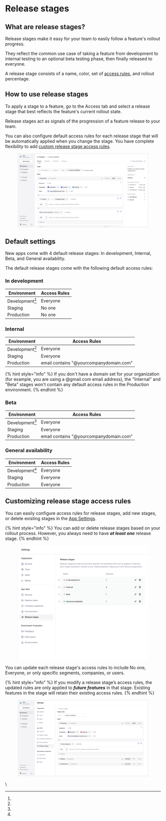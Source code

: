 # Release stages

## What are release stages?

Release stages make it easy for your team to easily follow a feature's rollout progress.

They reflect the common use case of taking a feature from development to internal testing to an optional beta testing phase, then finally released to everyone.&#x20;

A release stage consists of a name, color, set of [access rules](feature-targeting-rules.md), and rollout percentage.&#x20;

## How to use release stages

To apply a stage to a feature, go to the Access tab and select a release stage that best reflects the feature's current rollout state.

Release stages act as signals of the progression of a feature release to your team.

You can also configure default access rules for each release stage that will be automatically applied when you change the stage. You have complete flexibility to add [custom release stage access rules](release-stages.md#customizing-release-stage-targeting-rules).

<figure><img src="../../.gitbook/assets/Setting targeting rules v3-min.png" alt="How to use release stages in Bucket"><figcaption></figcaption></figure>

## Default settings

New apps come with 4 default release stages: In development, Internal, Beta, and General availability.&#x20;

The default release stages come with the following default access rules:

### In development

| Environment     | Access Rules |
| --------------- | ------------ |
| Development[^1] | Everyone     |
| Staging         | No one       |
| Production      | No one       |

### Internal

| Environment     | Access Rules                            |
| --------------- | --------------------------------------- |
| Development[^2] | Everyone                                |
| Staging         | Everyone                                |
| Production      | email contains "@yourcompanydomain.com" |

{% hint style="info" %}
If you don't have a domain set for your organization (for example, you are using a @gmail.com email address), the "Internal" and "Beta" stages won't contain any default access rules in the Production environment.
{% endhint %}

### Beta

| Environment     | Access Rules                            |
| --------------- | --------------------------------------- |
| Development[^3] | Everyone                                |
| Staging         | Everyone                                |
| Production      | email contains "@yourcompanydomain.com" |

### General availability

| Environment     | Access Rules |
| --------------- | ------------ |
| Development[^4] | Everyone     |
| Staging         | Everyone     |
| Production      | Everyone     |

## Customizing release stage access rules

You can easily configure access rules for release stages, add new stages, or delete existing stages in the [App Settings](https://app.bucket.co/envs/current/settings/app-stages). &#x20;

{% hint style="info" %}
You can add or delete release stages based on your rollout process. However, you always need to have _**at least one**_ release stage.
{% endhint %}

<figure><img src="../../.gitbook/assets/Global settings - Release Stages-min.png" alt=""><figcaption></figcaption></figure>

You can update each release stage's access rules to include No one, Everyone, or only specific segments, companies, or users.

{% hint style="info" %}
If you modify a release stage’s access rules, the updated rules are only applied to _**future features**_ in that stage. Existing features in the stage will retain their existing access rules.
{% endhint %}

<figure><img src="../../.gitbook/assets/Global settings - Release Stages Editing V4-min.png" alt=""><figcaption></figcaption></figure>

\


[^1]: 

[^2]: 

[^3]: 

[^4]: 

